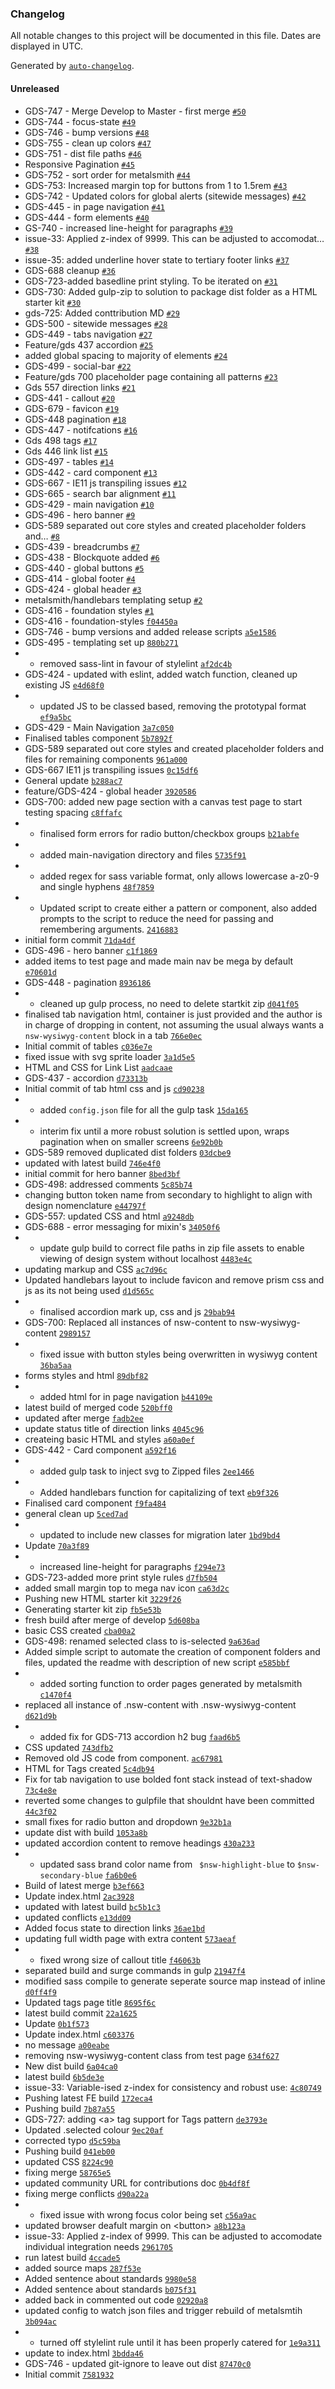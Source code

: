 ### Changelog

All notable changes to this project will be documented in this file. Dates are displayed in UTC.

Generated by [`auto-changelog`](https://github.com/CookPete/auto-changelog).

#### Unreleased

- GDS-747 - Merge Develop to Master - first merge [`#50`](https://github.com/digitalnsw/nsw-design-system/pull/50)
- GDS-744 - focus-state [`#49`](https://github.com/digitalnsw/nsw-design-system/pull/49)
- GDS-746 - bump versions [`#48`](https://github.com/digitalnsw/nsw-design-system/pull/48)
- GDS-755 - clean up colors [`#47`](https://github.com/digitalnsw/nsw-design-system/pull/47)
- GDS-751 - dist file paths [`#46`](https://github.com/digitalnsw/nsw-design-system/pull/46)
- Responsive Pagination [`#45`](https://github.com/digitalnsw/nsw-design-system/pull/45)
- GDS-752 - sort order for metalsmith [`#44`](https://github.com/digitalnsw/nsw-design-system/pull/44)
- GDS-753: Increased margin top for buttons from 1 to 1.5rem [`#43`](https://github.com/digitalnsw/nsw-design-system/pull/43)
- GDS-742 - Updated colors for global alerts (sitewide messages) [`#42`](https://github.com/digitalnsw/nsw-design-system/pull/42)
- GDS-445 - in page navigation [`#41`](https://github.com/digitalnsw/nsw-design-system/pull/41)
- GDS-444 - form elements [`#40`](https://github.com/digitalnsw/nsw-design-system/pull/40)
- GS-740 - increased line-height for paragraphs [`#39`](https://github.com/digitalnsw/nsw-design-system/pull/39)
- issue-33: Applied z-index of 9999.  This can be adjusted to accomodat… [`#38`](https://github.com/digitalnsw/nsw-design-system/pull/38)
- issue-35: added underline hover state to tertiary footer links [`#37`](https://github.com/digitalnsw/nsw-design-system/pull/37)
- GDS-688 cleanup [`#36`](https://github.com/digitalnsw/nsw-design-system/pull/36)
- GDS-723-added basedline print styling.  To be iterated on [`#31`](https://github.com/digitalnsw/nsw-design-system/pull/31)
- GDS-730: Added gulp-zip to solution to package dist folder as a HTML starter kit [`#30`](https://github.com/digitalnsw/nsw-design-system/pull/30)
- gds-725: Added conttribution MD [`#29`](https://github.com/digitalnsw/nsw-design-system/pull/29)
- GDS-500 - sitewide messages [`#28`](https://github.com/digitalnsw/nsw-design-system/pull/28)
- GDS-449 - tabs navigation [`#27`](https://github.com/digitalnsw/nsw-design-system/pull/27)
- Feature/gds 437 accordion [`#25`](https://github.com/digitalnsw/nsw-design-system/pull/25)
- added global spacing to majority of elements [`#24`](https://github.com/digitalnsw/nsw-design-system/pull/24)
- GDS-499 - social-bar [`#22`](https://github.com/digitalnsw/nsw-design-system/pull/22)
- Feature/gds 700 placeholder page containing all patterns [`#23`](https://github.com/digitalnsw/nsw-design-system/pull/23)
- Gds 557 direction links [`#21`](https://github.com/digitalnsw/nsw-design-system/pull/21)
- GDS-441 - callout [`#20`](https://github.com/digitalnsw/nsw-design-system/pull/20)
- GDS-679 - favicon [`#19`](https://github.com/digitalnsw/nsw-design-system/pull/19)
- GDS-448 pagination [`#18`](https://github.com/digitalnsw/nsw-design-system/pull/18)
- GDS-447 - notifcations [`#16`](https://github.com/digitalnsw/nsw-design-system/pull/16)
- Gds 498 tags [`#17`](https://github.com/digitalnsw/nsw-design-system/pull/17)
- Gds 446 link list [`#15`](https://github.com/digitalnsw/nsw-design-system/pull/15)
- GDS-497 - tables [`#14`](https://github.com/digitalnsw/nsw-design-system/pull/14)
- GDS-442 - card component [`#13`](https://github.com/digitalnsw/nsw-design-system/pull/13)
- GDS-667 - IE11 js transpiling issues [`#12`](https://github.com/digitalnsw/nsw-design-system/pull/12)
- GDS-665 - search bar alignment [`#11`](https://github.com/digitalnsw/nsw-design-system/pull/11)
- GDS-429 - main navigation [`#10`](https://github.com/digitalnsw/nsw-design-system/pull/10)
- GDS-496 - hero banner  [`#9`](https://github.com/digitalnsw/nsw-design-system/pull/9)
- GDS-589 separated out core styles and created placeholder folders and… [`#8`](https://github.com/digitalnsw/nsw-design-system/pull/8)
- GDS-439 - breadcrumbs [`#7`](https://github.com/digitalnsw/nsw-design-system/pull/7)
- GDS-438 - Blockquote added [`#6`](https://github.com/digitalnsw/nsw-design-system/pull/6)
- GDS-440 - global buttons [`#5`](https://github.com/digitalnsw/nsw-design-system/pull/5)
- GDS-414 - global footer [`#4`](https://github.com/digitalnsw/nsw-design-system/pull/4)
- GDS-424 - global header [`#3`](https://github.com/digitalnsw/nsw-design-system/pull/3)
- metalsmith/handlebars templating setup [`#2`](https://github.com/digitalnsw/nsw-design-system/pull/2)
- GDS-416 - foundation styles [`#1`](https://github.com/digitalnsw/nsw-design-system/pull/1)
- GDS-416 - foundation-styles [`f04450a`](https://github.com/digitalnsw/nsw-design-system/commit/f04450a8463acd7b361deae422ec3eb0ddd2538f)
- GDS-746 - bump versions and added release scripts [`a5e1586`](https://github.com/digitalnsw/nsw-design-system/commit/a5e1586421f4d179c45e294a4e714a920b2a2851)
- GDS-495 - templating set up [`880b271`](https://github.com/digitalnsw/nsw-design-system/commit/880b27100d74f768caab8854a11f92d1652f4d2d)
- - removed sass-lint in favour of stylelint [`af2dc4b`](https://github.com/digitalnsw/nsw-design-system/commit/af2dc4b37e6fa1ef14e7ba4f8087aad43e37faf9)
- GDS-424 - updated with eslint, added watch function, cleaned up existing JS [`e4d68f0`](https://github.com/digitalnsw/nsw-design-system/commit/e4d68f0779cc58298d12cc4585559c80ea1713ae)
- - updated JS to be classed based, removing the prototypal format [`ef9a5bc`](https://github.com/digitalnsw/nsw-design-system/commit/ef9a5bcfd5088fed99068cb92c1656901ee8d0b2)
- GDS-429 - Main Navigation [`3a7c050`](https://github.com/digitalnsw/nsw-design-system/commit/3a7c05095e7242ef07b9278f7218dd28b69a9a6b)
- Finalised tables component [`5b7892f`](https://github.com/digitalnsw/nsw-design-system/commit/5b7892f07d4305f6387d42fb73153f5527f0c20c)
- GDS-589 separated out core styles and created placeholder folders and files for remaining components [`961a000`](https://github.com/digitalnsw/nsw-design-system/commit/961a000539201ce87a5358b050912bd7c80cd99f)
- GDS-667 IE11 js transpiling issues [`0c15df6`](https://github.com/digitalnsw/nsw-design-system/commit/0c15df635d75ea24723ed383675c9635e9b14c43)
- General update [`b288ac7`](https://github.com/digitalnsw/nsw-design-system/commit/b288ac7b0333ad12ee0ffeecd7469913b47d8e74)
- feature/GDS-424 - global header [`3920586`](https://github.com/digitalnsw/nsw-design-system/commit/3920586c86802cbba598c8ab7abff12f988b127a)
- GDS-700: added new page section with a canvas test page to start testing spacing [`c8ffafc`](https://github.com/digitalnsw/nsw-design-system/commit/c8ffafc48dcce6e4c13e4a87f4782c7ae8bf7660)
- - finalised form errors for radio button/checkbox groups [`b21abfe`](https://github.com/digitalnsw/nsw-design-system/commit/b21abfeadd2994ecf08e419d879ac7f4d80fecb6)
- - added main-navigation directory and files [`5735f91`](https://github.com/digitalnsw/nsw-design-system/commit/5735f91a00af034cf0ad06da46ff826b40afe3de)
- - added regex for sass variable format, only allows lowercase a-z0-9 and single hyphens [`48f7859`](https://github.com/digitalnsw/nsw-design-system/commit/48f785917ec9d2a25f0b80d82cff4b13aae4b0bf)
- - Updated script to create either a pattern or component, also added prompts to the script to reduce the need for passing and remembering arguments. [`2416883`](https://github.com/digitalnsw/nsw-design-system/commit/241688305d88cf28c1448a201e74442d52cf0ae8)
- initial form commit [`71da4df`](https://github.com/digitalnsw/nsw-design-system/commit/71da4df652ed8657c5d3a311b5d1016208dc2d94)
- GDS-496 - hero banner [`c1f1869`](https://github.com/digitalnsw/nsw-design-system/commit/c1f18699c513884748c129f10cda82b394c2041d)
- added items to test page and made main nav be mega by default [`e70601d`](https://github.com/digitalnsw/nsw-design-system/commit/e70601ddb30c1f376a1be96bb813d26c8dfc64c9)
- GDS-448 - pagination [`8936186`](https://github.com/digitalnsw/nsw-design-system/commit/8936186f764475954acde77cf53daf53e00d5580)
- - cleaned up gulp process, no need to delete startkit zip [`d041f05`](https://github.com/digitalnsw/nsw-design-system/commit/d041f055e7198bd90686b1a5cbec7f6e2f158339)
- finalised tab navigation html, container is just provided and the author is in charge of dropping in content, not assuming the usual always wants a `nsw-wysiwyg-content` block in a tab [`766e0ec`](https://github.com/digitalnsw/nsw-design-system/commit/766e0ec533aee4ab66efa73947f8472f9ffd8714)
- Initial commit of tables [`c036e7e`](https://github.com/digitalnsw/nsw-design-system/commit/c036e7eb516da3355eb78024389ebb6166542217)
- fixed issue with svg sprite loader [`3a1d5e5`](https://github.com/digitalnsw/nsw-design-system/commit/3a1d5e537737f532fa2af4f075030fe19127663a)
- HTML and CSS for Link List [`aadcaae`](https://github.com/digitalnsw/nsw-design-system/commit/aadcaae4b904b0a45fdaa16abaa87a59bfa5d348)
- GDS-437 - accordion [`d73313b`](https://github.com/digitalnsw/nsw-design-system/commit/d73313be4e9ca1fe57ffaa379494652200b6e92f)
- Initial commit of tab html css and js [`cd90238`](https://github.com/digitalnsw/nsw-design-system/commit/cd90238bf70d214ce0a8a51af86fc21ca199b6d0)
- - added `config.json` file for all the gulp task [`15da165`](https://github.com/digitalnsw/nsw-design-system/commit/15da1651ea018a7c85c96157d2a902fe12c17f42)
- - interim fix until a more robust solution is settled upon, wraps pagination when on smaller screens [`6e92b0b`](https://github.com/digitalnsw/nsw-design-system/commit/6e92b0b54e0fe0b346ed1a3f7b758a3c54c7822e)
- GDS-589 removed duplicated dist folders [`03dcbe9`](https://github.com/digitalnsw/nsw-design-system/commit/03dcbe9dad7d9a6002ffc38b186d89c60ceedc26)
- updated with latest build [`746e4f0`](https://github.com/digitalnsw/nsw-design-system/commit/746e4f00695f6a36698a401d66a86dce9ffbb430)
- initial commit for hero banner [`8bed3bf`](https://github.com/digitalnsw/nsw-design-system/commit/8bed3bfc94249951849bfd483d3619c1f36a76ca)
- GDS-498: addressed comments [`5c85b74`](https://github.com/digitalnsw/nsw-design-system/commit/5c85b74673102f1783965489721299d91d150f15)
- changing button token name from secondary to highlight to align with design nomenclature [`e44797f`](https://github.com/digitalnsw/nsw-design-system/commit/e44797fa6d3fda64a83f137fa5e20781ef75e3fc)
- GDS-557: updated CSS and html [`a9248db`](https://github.com/digitalnsw/nsw-design-system/commit/a9248dbc5721803f9795ae9c45a69cdf94671ab1)
- GDS-688 - error messaging for mixin's [`34050f6`](https://github.com/digitalnsw/nsw-design-system/commit/34050f67b1228cc2ea0d1e610bbeb6bc0b1b6177)
- - update gulp build to correct file paths in zip file assets to enable viewing of design system without localhost [`4483e4c`](https://github.com/digitalnsw/nsw-design-system/commit/4483e4c4bc03ff8c76584c2e4d04ca288eb9badc)
- updating markup and CSS [`ac7d96c`](https://github.com/digitalnsw/nsw-design-system/commit/ac7d96c517ea0bb88f718e8b40a8c07b5eabb2c2)
- Updated handlebars layout to include favicon and remove prism css and js as its not being used [`d1d565c`](https://github.com/digitalnsw/nsw-design-system/commit/d1d565ce8841aad7d4a26b7661debb59e8ac49aa)
- - finalised accordion mark up, css and js [`29bab94`](https://github.com/digitalnsw/nsw-design-system/commit/29bab9400956c2c3d8f4e9d53b2c3f2a586aea79)
- GDS-700: Replaced all instances of nsw-content to nsw-wysiwyg-content [`2989157`](https://github.com/digitalnsw/nsw-design-system/commit/2989157b834e829100d26b5cad35207b3816dfc7)
- - fixed issue with button styles being overwritten in wysiwyg content [`36ba5aa`](https://github.com/digitalnsw/nsw-design-system/commit/36ba5aa9d6cf868d34edb1415d99e7c4c2571e88)
- forms styles and html [`89dbf82`](https://github.com/digitalnsw/nsw-design-system/commit/89dbf829df19b73780e839257a974f1ae8ba1a9b)
- - added html for in page navigation [`b44109e`](https://github.com/digitalnsw/nsw-design-system/commit/b44109e5bab987fb21d1f8bdb3e05ca1c6b92e24)
- latest build of merged code [`520bff0`](https://github.com/digitalnsw/nsw-design-system/commit/520bff0e301f9dfe36038ea75c079a1edd70e6f5)
- updated after merge [`fadb2ee`](https://github.com/digitalnsw/nsw-design-system/commit/fadb2ee7b160f42cd9a0799f750fc44ec4f2ec63)
- update status title of direction links [`4045c96`](https://github.com/digitalnsw/nsw-design-system/commit/4045c96a13d79607700db4067727d02dbb73c7bf)
- createing basic HTML and styles [`a60a0ef`](https://github.com/digitalnsw/nsw-design-system/commit/a60a0ef16abb4c244350c7d6bbccd2e3cf1e9541)
- GDS-442 - Card component [`a592f16`](https://github.com/digitalnsw/nsw-design-system/commit/a592f16f032a47b45c2e3c86da1c63df2f7e342a)
- - added gulp task to inject svg to Zipped files [`2ee1466`](https://github.com/digitalnsw/nsw-design-system/commit/2ee146683756cfeadbc45e693fd92eecad6f5bfc)
- - Added handlebars function for capitalizing of text [`eb9f326`](https://github.com/digitalnsw/nsw-design-system/commit/eb9f3263cc9759ffc5592b5abba97156318e7712)
- Finalised card component [`f9fa484`](https://github.com/digitalnsw/nsw-design-system/commit/f9fa484cf8959c3b98ecdf8f9611fcd9c814f17b)
- general clean up [`5ced7ad`](https://github.com/digitalnsw/nsw-design-system/commit/5ced7ada7de2322563294781a68526faebb8cdf6)
- - updated to include new classes for migration later [`1bd9bd4`](https://github.com/digitalnsw/nsw-design-system/commit/1bd9bd44e04d697cf7a8ca898027415b59825afd)
- Update [`70a3f89`](https://github.com/digitalnsw/nsw-design-system/commit/70a3f8939920a1b0dff663fdeccb7ec18df58f46)
- - increased line-height for paragraphs [`f294e73`](https://github.com/digitalnsw/nsw-design-system/commit/f294e7377b76c9f37f7acff3e41dc0dd3271fa76)
- GDS-723-added more print style rules [`d7fb504`](https://github.com/digitalnsw/nsw-design-system/commit/d7fb504b8acf6bad8e85c6dc1bb2ff56c047e78c)
- added small margin top to mega  nav icon [`ca63d2c`](https://github.com/digitalnsw/nsw-design-system/commit/ca63d2c53716ba9048cb65c6ea6517048180c7ca)
- Pushing new HTML starter kit [`3229f26`](https://github.com/digitalnsw/nsw-design-system/commit/3229f261fa6bc04a7462d352aff86c81eae0a892)
- Generating starter kit zip [`fb5e53b`](https://github.com/digitalnsw/nsw-design-system/commit/fb5e53b9edb531787b42c4046d07e44ffcbef319)
- fresh build after merge of develop [`5d608ba`](https://github.com/digitalnsw/nsw-design-system/commit/5d608ba4b803af87c9e0c0ea75706cab74c27ee6)
- basic CSS created [`cba00a2`](https://github.com/digitalnsw/nsw-design-system/commit/cba00a26078fc4dc835ab142913387f80a27b386)
- GDS-498: renamed selected class to is-selected [`9a636ad`](https://github.com/digitalnsw/nsw-design-system/commit/9a636ade01c0582c1d513ec3d7176ab757f79039)
- Added simple script to automate the creation of component folders and files, updated the readme with description of new script [`e585bbf`](https://github.com/digitalnsw/nsw-design-system/commit/e585bbf475460a1c36a3c942edede1f547f5ab29)
- - added sorting function to order pages generated by metalsmith [`c1470f4`](https://github.com/digitalnsw/nsw-design-system/commit/c1470f47ddb60836fdf271048f51e3b7c38982fe)
- replaced all instance of .nsw-content with .nsw-wysiwyg-content [`d621d9b`](https://github.com/digitalnsw/nsw-design-system/commit/d621d9ba2bd1ca9cd454a4beeee68c95671882b3)
- - added fix for GDS-713 accordion h2 bug [`faad6b5`](https://github.com/digitalnsw/nsw-design-system/commit/faad6b565996ef1444ffa1c64dcb0f36da521594)
- CSS updated [`743dfb2`](https://github.com/digitalnsw/nsw-design-system/commit/743dfb27e7b30c402caeea326ccb27eebf04c04f)
- Removed old JS code from component. [`ac67981`](https://github.com/digitalnsw/nsw-design-system/commit/ac679810f6cc7e062490e116ef1417d4373310d9)
- HTML for Tags created [`5c4db94`](https://github.com/digitalnsw/nsw-design-system/commit/5c4db94f65e58656cdd3d90d77587a73914cc3af)
- Fix for tab navigation to use bolded font stack instead of text-shadow [`73c4e8e`](https://github.com/digitalnsw/nsw-design-system/commit/73c4e8e4dc3365e5d2559e94e5c4a8bfde5f99fa)
- reverted some changes to gulpfile that shouldnt have been committed [`44c3f02`](https://github.com/digitalnsw/nsw-design-system/commit/44c3f029be7261b531e053effa822cb155f2917c)
- small fixes for radio button and dropdown [`9e32b1a`](https://github.com/digitalnsw/nsw-design-system/commit/9e32b1af1d9ed828f403964d3a21f54cf729cafe)
- update dist with build [`1053a8b`](https://github.com/digitalnsw/nsw-design-system/commit/1053a8b3a4068edb98b3ba74eebd22e421b62918)
- updated accordion content to remove headings [`430a233`](https://github.com/digitalnsw/nsw-design-system/commit/430a233fbfec4dbf7bace9e7e6213bc1c1272fcc)
- - updated sass brand color name from ` $nsw-highlight-blue` to `$nsw-secondary-blue` [`fa6b0e6`](https://github.com/digitalnsw/nsw-design-system/commit/fa6b0e60ef199d918d3e08e8bc347a65ddcff7d6)
- Build of latest merge [`b3ef663`](https://github.com/digitalnsw/nsw-design-system/commit/b3ef663e364c68e56424c3ffe2754a56ae648288)
- Update index.html [`2ac3928`](https://github.com/digitalnsw/nsw-design-system/commit/2ac3928f4164200149d97b69c354c3008f4da287)
- updated with latest build [`bc5b1c3`](https://github.com/digitalnsw/nsw-design-system/commit/bc5b1c38cff53dd29f2964e6143df4f2a6dbbaba)
- updated conflicts [`e13dd09`](https://github.com/digitalnsw/nsw-design-system/commit/e13dd09c6107f1c0f297c088847eccc8270bacab)
- Added focus state to direction links [`36ae1bd`](https://github.com/digitalnsw/nsw-design-system/commit/36ae1bd623f51e8e386684ee07537a22f2baa343)
- updating full width page with extra content [`573aeaf`](https://github.com/digitalnsw/nsw-design-system/commit/573aeaf2cf47025da6d52b8e864ed96fa73e72a4)
- - fixed wrong size of callout title [`f46063b`](https://github.com/digitalnsw/nsw-design-system/commit/f46063b0df3325e040d6540f62292f22ec9179f3)
- separated build and surge commands in gulp [`21947f4`](https://github.com/digitalnsw/nsw-design-system/commit/21947f4b560150a2a18bb87ac889ff33aad71942)
- modified sass compile to generate seperate source map instead of inline [`d0ff4f9`](https://github.com/digitalnsw/nsw-design-system/commit/d0ff4f9b95d52d74e0b3acf1f02076698ff39b4c)
- Updated tags page title [`8695f6c`](https://github.com/digitalnsw/nsw-design-system/commit/8695f6c482966ddaab1254dbcc526431099b20ae)
- latest build commit [`22a1625`](https://github.com/digitalnsw/nsw-design-system/commit/22a16257ad96315a14ff105d96fc41d7e99a1980)
- Update [`0b1f573`](https://github.com/digitalnsw/nsw-design-system/commit/0b1f5731bd6d7517bc3f19c8609fc8eb882aa457)
- Update index.html [`c603376`](https://github.com/digitalnsw/nsw-design-system/commit/c6033769abc7c668af83c7cfc8ee884b505544d8)
- no message [`a00eabe`](https://github.com/digitalnsw/nsw-design-system/commit/a00eabe68b16c402ef9d14cc75b7d9dfd23b3d02)
- removing nsw-wysiwyg-content class from test page [`634f627`](https://github.com/digitalnsw/nsw-design-system/commit/634f627886a579e74500205546f583151e7ffb37)
- New dist build [`6a04ca0`](https://github.com/digitalnsw/nsw-design-system/commit/6a04ca030a83213bee8b98f1e2237d4707c0fbeb)
-  latest build [`6b5de3e`](https://github.com/digitalnsw/nsw-design-system/commit/6b5de3eec9fa0cf835c911aa7b4ebd006b7a331c)
- issue-33: Variable-ised z-index for consistency and robust use: [`4c80749`](https://github.com/digitalnsw/nsw-design-system/commit/4c807498826df33715f03555bd9b44f2e3048e35)
- Pushing latest FE build [`172eca4`](https://github.com/digitalnsw/nsw-design-system/commit/172eca4165fcdff19d18c0fd3aaee52498897f50)
- Pushing build [`7b87a55`](https://github.com/digitalnsw/nsw-design-system/commit/7b87a55f616704009d10e07ea8f65d406657fcba)
- GDS-727: adding &lt;a&gt; tag support for Tags pattern [`de3793e`](https://github.com/digitalnsw/nsw-design-system/commit/de3793ed90287be93c46221986d81346801fbb7d)
- Updated .selected colour [`9ec20af`](https://github.com/digitalnsw/nsw-design-system/commit/9ec20af7e64717f231857bbaeefa7a9d26e9526f)
- corrected typo [`d5c59ba`](https://github.com/digitalnsw/nsw-design-system/commit/d5c59ba944b85529f95938a974662757fb83dff3)
- Pushing build [`041eb00`](https://github.com/digitalnsw/nsw-design-system/commit/041eb00a69e598c165232e2a3c0048c1f2023092)
- updated CSS [`8224c90`](https://github.com/digitalnsw/nsw-design-system/commit/8224c90e30f6092a3fc643a073d00d9681987eef)
- fixing merge [`58765e5`](https://github.com/digitalnsw/nsw-design-system/commit/58765e5287c8f047b1c07fb13b33c2a916d123e1)
- updated community URL for contributions doc [`0b4df8f`](https://github.com/digitalnsw/nsw-design-system/commit/0b4df8f49e9d4b7c13d13fafc3a8cf3eb105a0cc)
- fixing merge conflicts [`d90a22a`](https://github.com/digitalnsw/nsw-design-system/commit/d90a22a501633ad954b03dabe3dc2f7861ead8f9)
- - fixed issue with wrong focus color being set [`c56a9ac`](https://github.com/digitalnsw/nsw-design-system/commit/c56a9ac5bda051e74722698d4b843d1296af16f8)
- updated browser deafult margin on &lt;button&gt; [`a8b123a`](https://github.com/digitalnsw/nsw-design-system/commit/a8b123adc07deefdbed3ae30f336d341e931485b)
- issue-33: Applied z-index of 9999.  This can be adjusted to accomodate individual integration needs [`2961705`](https://github.com/digitalnsw/nsw-design-system/commit/29617059981770c6fc13de65b6ffbe83d4856a03)
- run latest build [`4ccade5`](https://github.com/digitalnsw/nsw-design-system/commit/4ccade5edd8416f70e1ca8c601decc5f62b23ed3)
- added source maps [`287f53e`](https://github.com/digitalnsw/nsw-design-system/commit/287f53e474a7acec27b65fc8e8d86e321828c4d5)
- Added sentence about standards [`9980e58`](https://github.com/digitalnsw/nsw-design-system/commit/9980e5872ba2d9161d003147d5c73f4f4769a2fb)
- Added sentence about standards [`b075f31`](https://github.com/digitalnsw/nsw-design-system/commit/b075f31a792aa7072466abfb01d8192dcd06db23)
- added back in commented out code [`02920a8`](https://github.com/digitalnsw/nsw-design-system/commit/02920a886277060c260490ffd2416864a7e40171)
- updated config to watch json files and trigger rebuild of metalsmtih [`3b094ac`](https://github.com/digitalnsw/nsw-design-system/commit/3b094ac1da45b01482bc8972b5b9cfeb485c6aae)
- - turned off stylelint rule until it has been properly catered for [`1e9a311`](https://github.com/digitalnsw/nsw-design-system/commit/1e9a311f688b776ad59053ac8b0397a4e175de2b)
- update to index.html [`3bdda46`](https://github.com/digitalnsw/nsw-design-system/commit/3bdda46cd3ef1f6c8bfb134ac4c315a33ced19d6)
- GDS-746 - updated git-ignore to leave out dist [`87470c0`](https://github.com/digitalnsw/nsw-design-system/commit/87470c001e9d802e807dd458db454ca02ed4d5cd)
- Initial commit [`7581932`](https://github.com/digitalnsw/nsw-design-system/commit/75819323e448caead98abe4c4418ffe169b01abe)
